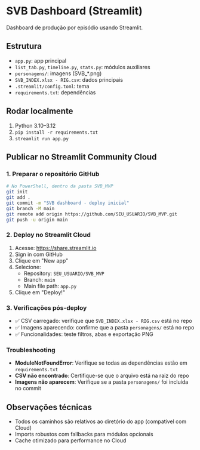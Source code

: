 # SVB Dashboard (Streamlit)

Dashboard de produção por episódio usando Streamlit.

## Estrutura
- `app.py`: app principal
- `list_tab.py`, `timeline.py`, `stats.py`: módulos auxiliares
- `personagens/`: imagens (SVB_*.png)
- `SVB_INDEX.xlsx - RIG.csv`: dados principais
- `.streamlit/config.toml`: tema
- `requirements.txt`: dependências

## Rodar localmente
1. Python 3.10–3.12
2. `pip install -r requirements.txt`
3. `streamlit run app.py`

## Publicar no Streamlit Community Cloud

### 1. Preparar o repositório GitHub
```bash
# No PowerShell, dentro da pasta SVB_MVP
git init
git add .
git commit -m "SVB dashboard - deploy inicial"
git branch -M main
git remote add origin https://github.com/SEU_USUARIO/SVB_MVP.git
git push -u origin main
```

### 2. Deploy no Streamlit Cloud
1. Acesse: https://share.streamlit.io
2. Sign in com GitHub
3. Clique em "New app"
4. Selecione:
   - Repository: `SEU_USUARIO/SVB_MVP`
   - Branch: `main`
   - Main file path: `app.py`
5. Clique em "Deploy!"

### 3. Verificações pós-deploy
- ✅ CSV carregado: verifique que `SVB_INDEX.xlsx - RIG.csv` está no repo
- ✅ Imagens aparecendo: confirme que a pasta `personagens/` está no repo
- ✅ Funcionalidades: teste filtros, abas e exportação PNG

### Troubleshooting
- **ModuleNotFoundError**: Verifique se todas as dependências estão em `requirements.txt`
- **CSV não encontrado**: Certifique-se que o arquivo está na raiz do repo
- **Imagens não aparecem**: Verifique se a pasta `personagens/` foi incluída no commit

## Observações técnicas
- Todos os caminhos são relativos ao diretório do app (compatível com Cloud)
- Imports robustos com fallbacks para módulos opcionais
- Cache otimizado para performance no Cloud
